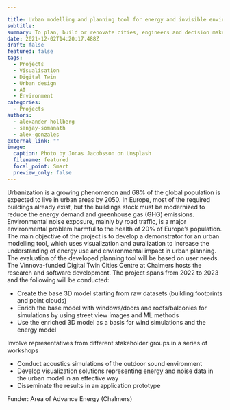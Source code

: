 ```yaml
---

title: Urban modelling and planning tool for energy and invisible environmental factors using AI methods
subtitle: 
summary: To plan, build or renovate cities, engineers and decision makers need tools and workflows that are compartmentalized and work ad-hoc without correlating different parameters. To tackle these problems and enable environmental assessment and policy analysis, this project aims to create an urban modeling planning tool for the energy demand of buildings and the invisible environmental factors of noise and wind. The project will .  *	provide a basis for scenario analysis of any urban area in Sweden.  *	use AI/ML to enrich existing models .  *	make the toolsets readily available, and.  *	enable improved visualization and communication or results.
date: 2021-12-02T14:20:17.488Z
draft: false
featured: false
tags:
  - Projects
  - Visualisation
  - Digital Twin
  - Urban design
  - AI
  - Environment
categories:
  - Projects
authors:
  - alexander-hollberg
  - sanjay-somanath
  - alex-gonzales
external_link: ""
image:
  caption: Photo by Jonas Jacobsson on Unsplash
  filename: featured
  focal_point: Smart
  preview_only: false
---
```

Urbanization is a growing phenomenon and 68% of the global population is expected to live in urban areas by 2050. In Europe, most of the required buildings already exist, but the buildings stock must be modernized to reduce the energy demand and greenhouse gas (GHG) emissions. Environmental noise exposure, mainly by road traffic, is a major environmental problem harmful to the health of 20% of Europe’s population.  
The main objective of the project is to develop a demonstrator for an urban modelling tool, which uses visualization and auralization to increase the understanding of energy use and environmental impact in urban planning. The evaluation of the developed planning tool will be based on user needs. The Vinnova-funded Digital Twin Cities Centre at Chalmers hosts the research and software development. 
The project spans from 2022 to 2023 and the following will be conducted:
*	Create the base 3D model starting from raw datasets (building footprints and point clouds)
*	Enrich the base model with windows/doors and roofs/balconies for simulations by using street view images and ML methods 
*	 Use the enriched 3D model as a basis for wind simulations and the energy model


Involve representatives from different stakeholder groups in a series of workshops
*	Conduct acoustics simulations of the outdoor sound environment
*	Develop visualization solutions representing energy and noise data in the urban model in an effective way
*	Disseminate the results in an application prototype 

Funder: Area of Advance Energy (Chalmers)
